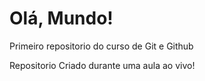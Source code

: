 # Olá, Mundo!
 Primeiro repositorio do curso de Git e Github

Repositorio Criado durante uma aula ao vivo!